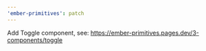 ```yaml
---
'ember-primitives': patch
---
```


Add Toggle component, see: https://ember-primitives.pages.dev/3-components/toggle
